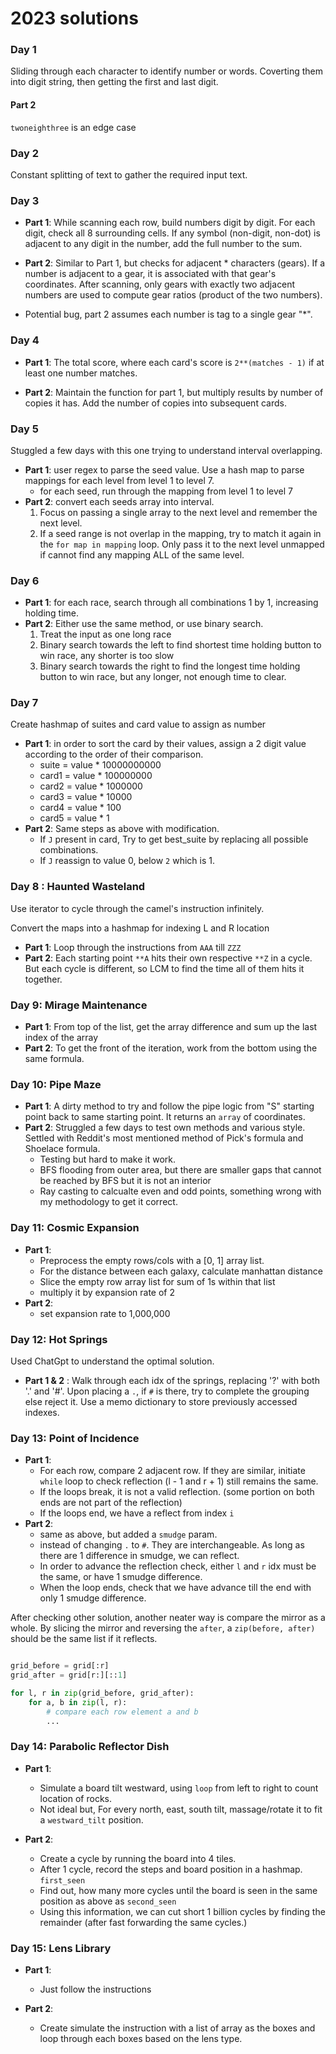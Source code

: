 # 2023 solutions

### Day 1
Sliding through each character to identify number or words. Coverting them into digit string, then getting the first and last digit.

#### Part 2
`twoneighthree` is an edge case

### Day 2
Constant splitting of text to gather the required input text.

### Day 3
- **Part 1**: While scanning each row, build numbers digit by digit. For each digit, check all 8 surrounding cells. If any symbol (non-digit, non-dot) is adjacent to any digit in the number, add the full number to the sum.

- **Part 2**: Similar to Part 1, but checks for adjacent * characters (gears). If a number is adjacent to a gear, it is associated with that gear's coordinates. After scanning, only gears with exactly two adjacent numbers are used to compute gear ratios (product of the two numbers).
- Potential bug, part 2 assumes each number is tag to a single gear "*".

### Day 4

- **Part 1**: The total score, where each card's score is `2**(matches - 1)` if at least one number matches.

- **Part 2**: Maintain the function for part 1, but multiply results by number of copies it has. Add the number of copies into subsequent cards. 

### Day 5

Stuggled a few days with this one trying to understand interval overlapping.

- **Part 1**: user regex to parse the seed value. Use a hash map to parse mappings for each level from level 1 to level 7.
    - for each seed, run through the mapping from level 1 to level 7
- **Part 2**: convert each seeds array into interval.
    1. Focus on passing a single array to the next level and remember the next level.
    2. If a seed range is not overlap in the mapping, try to match it again in the `for map in mapping` loop. Only pass it to the next level unmapped if cannot find any mapping ALL of the same level.

### Day 6

- **Part 1**: for each race, search through all combinations 1 by 1, increasing holding time.
- **Part 2**: Either use the same method, or use binary search. 
    1. Treat the input as one long race
    2. Binary search towards the left to find shortest time holding button to win race, any shorter is too slow
    3. Binary search towards the right to find the longest time holding button to win race, but any longer, not enough time to clear.

### Day 7

Create hashmap of suites and card value to assign as number
- **Part 1**: in order to sort the card by their values, assign a 2 digit value according to the order of their comparison. 
    - suite = value * 10000000000
    - card1 = value * 100000000
    - card2 = value * 1000000
    - card3 = value * 10000
    - card4 = value * 100
    - card5 = value * 1
- **Part 2**: Same steps as above with modification.
    - If `J` present in card, Try to get best_suite by replacing all possible combinations.
    - If `J` reassign to value 0, below `2` which is 1.

### Day 8 : Haunted Wasteland

Use iterator to cycle through the camel's instruction infinitely.

Convert the maps into a hashmap for indexing L and R location

- **Part 1**: Loop through the instructions from `AAA` till `ZZZ`
- **Part 2**: Each starting point `**A` hits their own respective `**Z` in a cycle. But each cycle is different, so LCM to find the time all of them hits it together. 

### Day 9: Mirage Maintenance

- **Part 1**: From top of the list, get the array difference and sum up the last index of the array
- **Part 2**: To get the front of the iteration, work from the bottom using the same formula.

### Day 10: Pipe Maze

- **Part 1**: A dirty method to try and follow the pipe logic from "S" starting point back to same starting point. It returns an `array` of coordinates. 
- **Part 2**: Struggled a few days to test own methods and various style. Settled with Reddit's most mentioned method of Pick's formula and Shoelace formula. 
    - Testing but hard to make it work.
    - BFS flooding from outer area, but there are smaller gaps that cannot be reached by BFS but it is not an interior
    - Ray casting to calcualte even and odd points, something wrong with my methodology to get it correct.

### Day 11: Cosmic Expansion 

- **Part 1**: 
    - Preprocess the empty rows/cols with a [0, 1]  array list.
    - For the distance between each galaxy, calculate manhattan distance
    - Slice the empty row array list for sum of 1s within that list
    - multiply it by expansion rate of 2
- **Part 2**: 
    - set expansion rate to 1,000,000


### Day 12: Hot Springs

Used ChatGpt to understand the optimal solution.

- **Part 1 & 2** : Walk through each idx of the springs, replacing '?' with both '.' and '#'. Upon placing a `.`, if `#` is there, try to complete the grouping else reject it. Use a memo dictionary to store previously accessed indexes.

### Day 13: Point of Incidence 

- **Part 1**: 
    - For each row, compare 2 adjacent row. If they are similar, initiate `while` loop to check reflection (l - 1 and r + 1) still remains the same.
    - If the loops break, it is not a valid reflection. (some portion on both ends are not part of the reflection)
    - If the loops end, we have a reflect from index `i`
- **Part 2**: 
    - same as above, but added a `smudge` param. 
    - instead of changing `.` to `#`. They are interchangeable. As long as there are 1 difference in smudge, we can reflect.
    - In order to advance the reflection check, either `l` and `r` idx must be the same, or have 1 smudge difference.
    - When the loop ends, check that we have advance till the end with only 1 smudge difference.

After checking other solution, another neater way is compare the mirror as a whole. By slicing the mirror and reversing the `after`, a `zip(before, after)` should be the same list if it reflects.
```python

grid_before = grid[:r]
grid_after = grid[r:][::1]

for l, r in zip(grid_before, grid_after):
    for a, b in zip(l, r):
        # compare each row element a and b
        ...
```
### Day 14: Parabolic Reflector Dish

- **Part 1**: 
    - Simulate a board tilt westward, using `loop` from left to right to count location of rocks.
    - Not ideal but, For every north, east, south tilt, massage/rotate it to fit a `westward_tilt` position.

- **Part 2**: 
    - Create a cycle by running the board into 4 tiles.
    - After 1 cycle, record the steps and board position in a hashmap. `first_seen`
    - Find out, how many more cycles until the board is seen in the same position as above as `second_seen`
    - Using this information, we can cut short 1 billion cycles by finding the remainder (after fast forwarding the same cycles.) 

### Day 15: Lens Library

- **Part 1**:
    - Just follow the instructions

- **Part 2**:
    - Create simulate the instruction with a list of array as the boxes and loop through each boxes based on the lens type.